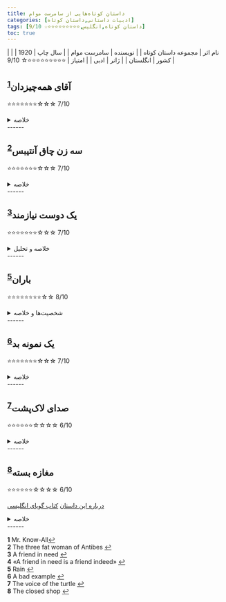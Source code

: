 ```yaml
---
title: داستان‌ کوتاه‌هایی از سامرست موام
categories: [ادبیات داستانی,داستان کوتاه]
tags: [داستان کوتاه,انگلیس,⭐⭐⭐⭐⭐⭐⭐⭐⭐☆ 9/10]
toc: true
---
```


| نام اثر | مجموعه داستان‌ کوتاه‌ |
| نویسنده | سامرست موام |
| سال چاپ | 1920 |
| کشور | انگلستان |
| ژانر | ادبی |
| امتیاز | ⭐⭐⭐⭐⭐⭐⭐⭐⭐☆ 9/10 |


## آقای همه‌چیزدان<sup id="a1">[1](#f1)</sup>
⭐⭐⭐⭐⭐⭐⭐☆☆☆ 7/10
<details>
  <summary>خلاصه</summary>
مردی که دوست دارد نشان دهد که همه‌چیزدان است در بحث مروارید که در اصل تحصصش هست یک دروغی می‌گوید که دروغ زنی جلوی شوهرش نمایان نشود. 
</details>
------

## سه زن چاق آنتیبس<sup id="a2">[2](#f2)</sup>
⭐⭐⭐⭐⭐⭐⭐☆☆☆ 7/10
<details>
  <summary>خلاصه</summary>
سه‌زن چاق که شاید چاقی‌شان باعث دوستی‌شان شده هر ساله به سفر‌هایی می‌روم که رژیم بگیرند. لاغر هم نمی‌شوند. به نظر می‌رسد که این سه بهترین دوست هم هستند و برای هم ساخته شده‌اند تا اینکه یکی از دوستانشان پیش آنها می‌آید که می‌تواند هرچه می‌خواهد بخورد و چاق نشود. این اتفاق تاثیر بزرگی روی این سه زن می‌گذارد.
</details>
------

## یک دوست نیازمند<sup id="a3">[3](#f3)</sup>
⭐⭐⭐⭐⭐⭐⭐☆☆☆ 7/10
<details>
  <summary>خلاصه و تحلیل</summary>
عنوان این داستان سرآغاز ضرب المثل معروفی است که می گوید: «دوست نیازمند، همانا دوست است». از یک طرف می توان انتظار داشت که داستان درباره دوستی باشد، مثلاً یکی از دوستان مشکلی دارد و دیگری به او کمک می کند تا آن را حل کند. اما، از سوی دیگر، عنوان ما را به این فکر می‌کند که چرا نویسنده فقط قسمت اول ضرب المثل را آورده است. در عنوان به نظر می رسد که داستان با پایانی خوش به پایان می رسد، در حالی که وقایع داستان غم انگیز هستند.<sup id="a4">[4](#f4)</sup>

این متن درباره دو مرد همنام به ما می گوید. این عمل در دفتری اتفاق می افتد، جایی که برتون بزرگ یک تاجر مرفه است. برتون جوان، بازیکن فقیر کارت، از او کمک می‌خواهد که به دردسر می‌افتد: او سرگردان و بیرون است و نزدیک است که خودکشی کند. به همین دلیل درخواست کار می کند. به او کاری داده می شود اما در شرایطی غیرعادی و به همین دلیل برتون جوان می میرد.

در داستان کوتاه سامرست موام «یک دوست در نیاز»، استفاده از نام‌ها: شخصیت‌هایی که همنام هستند: چند هدف ادبی کلیدی را دنبال می‌کند:

کنایه و طنز: شخصیت اصلی داستان، ادوارد هاید برتون، نام خانوادگی مشترکی با شخصیت ادبی بدنام آقای هاید از رابرت لوئیس استیونسون "مورد عجیب دکتر جکیل و آقای هاید" دارد.  استفاده از "هاید" در نام برتون کنایه آمیز است زیرا او نیز مانند آقای هاید، یک جنبه تاریک و شوم را در زیر ظاهر مودبانه و به ظاهر مفید خود نشان می دهد. این موازی طعنه آمیز به داستان عمق می بخشد و ریاکاری و فساد اخلاقی برتون را برجسته می کند.

تفسیر درباره طبیعت انسان: موام اغلب پیچیدگی های طبیعت انسان را در آثارش بررسی می کرد. موام با نامگذاری شخصیت خود به نام ادوارد هاید برتون، به طرز ماهرانه ای نشان می دهد که هر کس طبیعتی دوگانه دارد، که هم قادر به خیر و هم شر است. پیچ و تاب داستان، جایی که برتون معلوم می شود حسابگر و بی رحم است، این موضوع را تقویت می کند و نشان می دهد که چگونه ظاهر می تواند فریبنده باشد.

به یاد ماندنی و پیشگویی: نام هاید فوراً برای خوانندگانی که با آثار استیونسون آشنا هستند قابل تشخیص است و از همان ابتدا حسی از پیشگویی و بدگمانی در مورد شخصیت برتون ایجاد می کند. این پیش‌بینی خوانندگان را درگیر می‌کند، زیرا آنها آشکار شدن ماهیت واقعی برتون را پیش‌بینی می‌کنند.

در اصل، استفاده موام از همنام یک تکنیک روایی آگاهانه و مؤثر است که مضامین داستان را غنی می‌کند و تجربه خواننده را از طریق کنایه، عمق موضوعی و پیش‌نمایش افزایش می‌دهد.
</details>
------

## باران<sup id="a5">[5](#f5)</sup>
⭐⭐⭐⭐⭐⭐⭐⭐☆☆ 8/10

<details>
  <summary>شخصیت‌ها و خلاصه</summary>
1. کشیش دیویدسون: یک مبلغ مذهبی سخت‌گیر و پیرو اصول که به باورهای مذهبی خود عمیقاً پایبند است. او شخصیت اصلی مخالف در داستان است، زیرا قوانین سختگیرانه اخلاقی او منجر به پیامدهای تراژیک می‌شود.

2. خانم دیویدسون: همسر کشیش دیویدسون. او نیز مانند همسرش دارای شور و شوق مذهبی و سخت‌گیری اخلاقی است و از تلاش‌های او برای اصلاح دیگران حمایت می‌کند.

3. سیدی تامپسون: زن جوانی با اخلاق مشکوک که به‌عنوان زنی شاد و سرکش توصیف می‌شود. او در ابتدا به‌عنوان شخصیتی بی‌خیال و نافرمان به تصویر کشیده شده، اما هدف تلاش‌های اصلاح‌طلبانه کشیش دیویدسون قرار می‌گیرد.

4. دکتر مک‌فیل: شخصیتی معتدل‌تر و متفکرتر، که پزشک است و با همسرش در حال سفر است. او نماینده صدای عقل و همدلی در داستان است.

5. خانم مک‌فیل: همسر دکتر مک‌فیل که تا حدودی منفعل است و تمایل دارد از همسرش پیروی کند. او کمتر از دیویدسون‌ها قضاوت می‌کند اما همچنان تحت تأثیر دیدگاه‌های اخلاقی آنها قرار دارد.

این شخصیت‌ها در طول اقامت اجباری‌شان در جزیره‌ای دورافتاده در جنوب دریاها، تعاملات شدیدی دارند که منجر به پایانی دراماتیک و پیچیده از نظر اخلاقی می‌شود.
</details>
------

## یک نمونه بد<sup id="a6">[6](#f6)</sup>
⭐⭐⭐⭐⭐⭐⭐☆☆☆ 7/10

<details>
  <summary>خلاصه</summary>
جیمز کلینتون که مرد پولداری بود و به عظمت بریتانیای کبیر و کلیسای انگلستان اعتقاد داشت، یک روز برای انجام وظیفه به دادگاه می‌رود و به مورد‌های بسیار تلخی از مرگ به خاطر گرسنگی برمی‌خورد. او به شدت مریض می‌شود و بعد تغییر می‌کند و زندگی‌اش را وقف کمک به فقرا می‌کند. همسرش بعد از تلاش‌های بسیار برای تغییر او از طریق روانپزشکی او را بستری می‌کند.
داستان به نظر من کمی با داستان‌های دیگر سامرست موام فرق می‌کند. این داستان در اوایل کارش نوشته شده است و احتمالا تحت تاثیر گی‌ مو دو‌پاسان بوده است.
جیمز کلینتون در یک شرکت مهم کارمند بود و در آن سمت مهمی داشت. او جوهره احترام بود و سالانه صد و پنجاه و شش پوند درآمد داشت. جیمز کلینتون به کلیسای انگلستان و حزب محافظه کار، به عظمت بریتانیای کبیر، نیاز به کشتی های بیشتر برای نیروی دریایی و برتری مردان شهری نسبت به دیگر اعضای جامعه مشترک اعتقاد داشت.
</details>
------

## صدای لاک‌پشت<sup id="a7">[7](#f7)</sup>
⭐⭐⭐⭐⭐⭐☆☆☆☆ 6/10

<details>
  <summary>خلاصه</summary>
راوی، رمان نویس، به اولین رمان نویسنده جوان پیتر ملروز علاقه مند است. ملروز با راوی در ریویرای فرانسه می‌ماند و او به دنبال حقوق بازنشستگی می‌گردد، یک پریمادونای خیالی را توصیف می‌کند که موضوع رمان بعدی او خواهد بود. راوی که آن را پرتره ای آرمان گرایانه می پندارد، یک پریمادونای واقعی به نام لا فالترونا را که به نظر او بی هوش و خود محور است به شام ​​دعوت می کند تا ملروز را ناامید کند. پس از آن، ملروز می گوید که او دقیقاً همان چیزی است که او شخصیت خود را تصور می کرد. پس از انتشار رمان، لا فالترونا از اینکه راوی اجازه داده موضوع رمان ملروز باشد، از دست راوی عصبانی می شود.
</details>
------

## مغازه بسته<sup id="a8">[8](#f8)</sup>
⭐⭐⭐⭐⭐⭐☆☆☆☆ 6/10

[درباره این داستان](https://astrofella.wordpress.com/tag/the-closed-shop/)
[کتاب گویای انگلیسی](https://www.youtube.com/watch?v=XxlU_Qeo4v4)
<details>
  <summary>خلاصه</summary>
رئیس‌جمهور یکی از کشورهای آمریکای لاتین که نامش فاش نشده است، قانون لیبرالی را تصویب کرد که به افراد اجازه می‌دهد ظرف 30 روز طلاق بگیرند. این نتیجه ناخواسته ای دارد که بسیاری از آمریکایی ها برای درخواست طلاق به شهر می آیند، تقریباً همه آنها زن هستند و 30 روز لازم را می مانند و از آنجایی که به هر حال شوهران خود را رها می کنند، بسیاری از آنها با مردان محلی درگیر می شوند. این امر معیشت روسپی‌های محلی را تهدید می‌کند که هیئتی متشکل از سه فاحشه‌دار اصلی (زن) برای ملاقات با رئیس‌جمهور تشکیل می‌دهند. او با آنها مودبانه رفتار می کند، گوش می دهد، موافقت می کند، و قانون را تنظیم می کند تا از معاشرت زنان آمریکایی با مردان محلی جلوگیری کند. تجارت روسپی‌ها دوباره رونق می‌گیرد و راوی به ما اطمینان می‌دهد که سه خانم مورد نظر اکنون پول کافی برای تأمین مالی فرزندانشان از طریق کالج‌های گران قیمت در آمریکا دارند.
</details>
------

<b id="f1">1</b> <span class="footnote">Mr. Know-All</span>[↩](#a1)
<br><b id="f2">2</b> <span class="footnote">The three fat woman of Antibes</span> [↩](#a2)
<br><b id="f3">3</b> <span class="footnote">A friend in need</span> [↩](#a3)
<br><b id="f4">4</b> <span class="footnote">«A friend in need is a friend indeed»</span> [↩](#a4)
<br><b id="f5">5</b> <span class="footnote">Rain</span> [↩](#a5)
<br><b id="f6">6</b> <span class="footnote">A bad example</span> [↩](#a6)
<br><b id="f7">7</b> <span class="footnote">The voice of the turtle</span> [↩](#a7)
<br><b id="f8">8</b> <span class="footnote">The closed shop</span> [↩](#a8)
